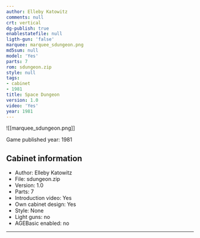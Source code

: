 ```yaml
---
author: Elleby Katowitz
comments: null
crt: vertical
dg-publish: true
enablestatefile: null
ligth-gun: 'false'
marquee: marquee_sdungeon.png
md5sum: null
model: 'Yes'
parts: 7
rom: sdungeon.zip
style: null
tags:
- cabinet
- 1981
title: Space Dungeon
version: 1.0
video: 'Yes'
year: 1981
---
```


![[marquee_sdungeon.png]]

Game published year: 1981

## Cabinet information

- Author: Elleby Katowitz
- File: sdungeon.zip
- Version: 1.0
- Parts: 7
- Introduction video: Yes
- Own cabinet design: Yes
- Style: None
- Light guns: no
- AGEBasic enabled: no

---
